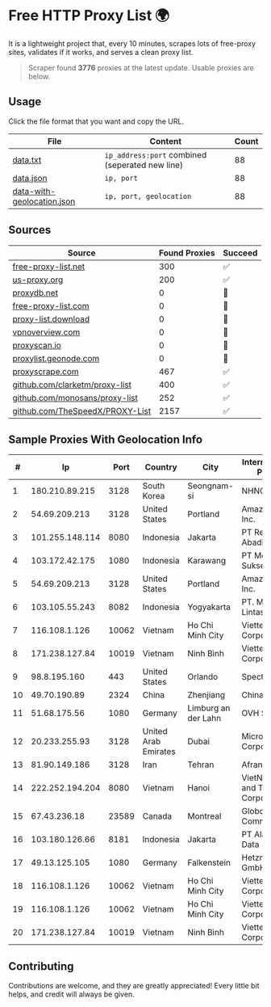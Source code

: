 
# Free HTTP Proxy List 🌍

It is a lightweight project that, every 10 minutes, scrapes lots of free-proxy sites, validates if it works, and serves a clean proxy list.


> Scraper found **3776** proxies at the latest update. Usable proxies are below.

## Usage

Click the file format that you want and copy the URL.


|File|Content|Count|
|----|-------|-----|
|[data.txt](https://raw.githubusercontent.com/themiralay/Proxy-List-World/master/data.txt)|`ip_address:port` combined (seperated new line)|88|
|[data.json](https://raw.githubusercontent.com/themiralay/Proxy-List-World/master/data.json)|`ip, port`|88|
|[data-with-geolocation.json](https://raw.githubusercontent.com/themiralay/Proxy-List-World/master/data-with-geolocation.json)|`ip, port, geolocation`|88|

## Sources

|Source|Found Proxies|Succeed|
|------|-------------|-------|
|[free-proxy-list.net](https://free-proxy-list.net)|300|✅|
|[us-proxy.org](https://www.us-proxy.org)|200|✅|
|[proxydb.net](http://proxydb.net)|0|🚫|
|[free-proxy-list.com](https://free-proxy-list.com/?page=&port=&type%5B%5D=http&type%5B%5D=https&up_time=0&search=Search)|0|🚫|
|[proxy-list.download](https://www.proxy-list.download/HTTP)|0|🚫|
|[vpnoverview.com](https://vpnoverview.com/privacy/anonymous-browsing/free-proxy-servers)|0|🚫|
|[proxyscan.io](https://www.proxyscan.io)|0|🚫|
|[proxylist.geonode.com](https://proxylist.geonode.com/api/proxy-list?limit=300&page=1&sort_by=lastChecked&sort_type=desc&protocols=http,https)|0|🚫|
|[proxyscrape.com](https://api.proxyscrape.com/v2/?request=displayproxies&protocol=http&timeout=10000&country=all&ssl=all&anonymity=all)|467|✅|
|[github.com/clarketm/proxy-list](https://raw.githubusercontent.com/clarketm/proxy-list/master/proxy-list-raw.txt)|400|✅|
|[github.com/monosans/proxy-list](https://raw.githubusercontent.com/monosans/proxy-list/main/proxies/http.txt)|252|✅|
|[github.com/TheSpeedX/PROXY-List](https://raw.githubusercontent.com/TheSpeedX/PROXY-List/master/http.txt)|2157|✅|


## Sample Proxies With Geolocation Info

|#|Ip|Port|Country|City|Internet Service Provider|
|-|--|----|-------|----|-------------------------|
|1|180.210.89.215|3128|South Korea|Seongnam-si|NHNCLOUD|
|2|54.69.209.213|3128|United States|Portland|Amazon.com, Inc.|
|3|101.255.148.114|8080|Indonesia|Jakarta|PT Remala Abadi|
|4|103.172.42.175|1080|Indonesia|Karawang|PT Media Solusi Sukses|
|5|54.69.209.213|3128|United States|Portland|Amazon.com, Inc.|
|6|103.105.55.243|8082|Indonesia|Yogyakarta|PT. Mega Artha Lintas Data|
|7|116.108.1.126|10062|Vietnam|Ho Chi Minh City|Viettel Corporation|
|8|171.238.127.84|10019|Vietnam|Ninh Bình|Viettel Corporation|
|9|98.8.195.160|443|United States|Orlando|Spectrum|
|10|49.70.190.89|2324|China|Zhenjiang|Chinanet|
|11|51.68.175.56|1080|Germany|Limburg an der Lahn|OVH SAS|
|12|20.233.255.93|3128|United Arab Emirates|Dubai|Microsoft Corporation|
|13|81.90.149.186|3128|Iran|Tehran|Afranet|
|14|222.252.194.204|8080|Vietnam|Hanoi|VietNam Post and Telecom Corporation|
|15|67.43.236.18|23589|Canada|Montreal|GloboTech Communications|
|16|103.180.126.66|8181|Indonesia|Jakarta|PT Alam Media Data|
|17|49.13.125.105|1080|Germany|Falkenstein|Hetzner Online GmbH|
|18|116.108.1.126|10062|Vietnam|Ho Chi Minh City|Viettel Corporation|
|19|116.108.1.126|10062|Vietnam|Ho Chi Minh City|Viettel Corporation|
|20|171.238.127.84|10019|Vietnam|Ninh Bình|Viettel Corporation|



## Contributing

Contributions are welcome, and they are greatly appreciated! Every
little bit helps, and credit will always be given.

